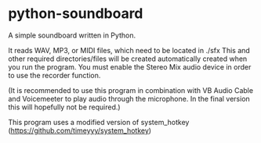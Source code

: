 # python-soundboard
A simple soundboard written in Python.

It reads WAV, MP3, or MIDI files, which need to be located in ./sfx
This and other required directories/files will be created automatically created when you run the program.
You must enable the Stereo Mix audio device in order to use the recorder function.

(It is recommended to use this program in combination with VB Audio Cable and Voicemeeter to play audio through the microphone. In the final version this will hopefully not be required.)

This program uses a modified version of system_hotkey (https://github.com/timeyyy/system_hotkey)
